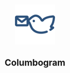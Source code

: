 <br><p align="center">
![Image of Yaktocat](public/img/logo128x128.png)
</p>

<h1 align="center">Columbogram</h1>

